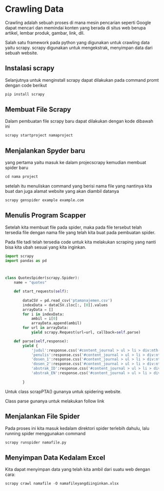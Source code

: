 # Crawling Data

Crawling adalah sebuah proses di mana mesin pencarian seperti Google dapat mencari dan memindai konten yang berada di situs web berupa artikel, lembar produk, gambar, link, dll.

Salah satu framework pada python yang digunakan untuk crawling data yaitu scrapy. scrapy digunakan untuk mengekstrak, menyimpan data dari sebuah website.

## Instalasi scrapy

Selanjutnya untuk menginstall scrapy dapat dilakukan pada command promt dengan code berikut

```python
pip install scrapy
```



## Membuat File Scrapy

Dalam pembuatan file scrapy baru dapat dilakukan dengan kode dibawah ini  

```python
scrapy startproject namaproject
```




## Menjalankan Spyder baru 

yang pertama yaitu masuk ke dalam projecscrapy kemudian membuat spider baru

```python
cd nama project
```

setelah itu menuliskan command yang berisi nama file yang nantinya kita buat dan juga alamat website yang akan diambil datanya 

```python
scrapy genspider example example.com
```

## Menulis Program Scapper

Setelah kita membuat file pada spider, maka pada file tersebut telah tersedia file dengan nama file yang telah kita buat pada pembuatan spider. 

Pada file tadi telah tersedia code untuk kita melakukan scraping yang nanti bisa kita ubah sesuai yang kita inginkan. 

```python
import scrapy 
import pandas as pd



class QuotesSpider(scrapy.Spider):
    name = "quotes"

    def start_requests(self):
        
        dataCSV = pd.read_csv('ptamanajemen.csv')
        indexData = dataCSV.iloc[:, [0]].values
        arrayData = []
        for i in indexData:
            ambil = i[0]
            arrayData.append(ambil)
        for url in arrayData:
            yield scrapy.Request(url=url, callback=self.parse)

    def parse(self,response):
        yield {
            'judul':response.css('#content_journal > ul > li > div:nth-child(2) > a::text').extract(),
            'penulis':response.css('#content_journal > ul > li > div:nth-child(2) > div:nth-child(2)> span::text').extract(),
            'dosen_1':response.css('#content_journal > ul > li > div:nth-child(2) > div:nth-child(3)> span::text').extract(),
            'dosen_2':response.css('#content_journal > ul > li > div:nth-child(2) > div:nth-child(4)> span::text').extract(),
            'abstrak_ID':response.css('#content_journal > ul > li > div:nth-child(4) > div:nth-child(2) > p::text').extract(),
            'abstrak_EN':response.css('#content_journal > ul > li > div:nth-child(4) > div:nth-child(4) > p::text').extract(),
        
        }

```

Untuk class scrapPTA() gunanya untuk spidering website.

Class parse gunanya untuk melakukan follow link

## Menjalankan File Spider

Pada proses ini kita masuk kedalam direktori spider terlebih dahulu, lalu running spider menggunakan command

```python
scrapy runspider namafile.py
```

## Menyimpan Data Kedalam Excel

Kita dapat menyimpan data yang telah kita ambil dari suatu web dengan cara:

```python
scrapy crawl namafile -O namafileyangdiinginkan.xlsx
```

